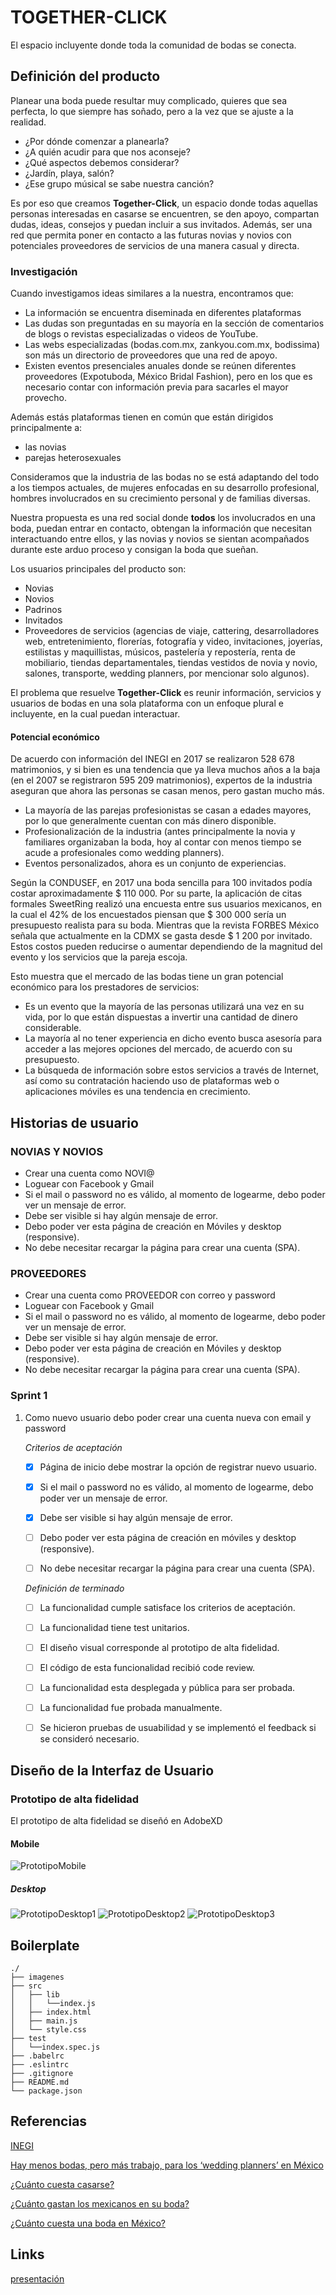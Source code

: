 # TOGETHER-CLICK

El espacio incluyente donde toda la comunidad de bodas se conecta.

## Definición del producto

Planear una boda puede resultar muy complicado, quieres que sea perfecta, lo que siempre has soñado, pero a la vez que se ajuste a la realidad.

- ¿Por dónde comenzar a planearla?
- ¿A quién acudir para que nos aconseje?
- ¿Qué aspectos debemos considerar?
- ¿Jardín, playa, salón?
- ¿Ese grupo músical se sabe nuestra canción?

Es por eso que creamos **Together-Click**, un espacio donde todas aquellas personas interesadas en casarse se encuentren, se den apoyo, compartan dudas, ideas, consejos y puedan incluir a sus invitados. Además, ser una red que permita poner en contacto a las futuras novias y novios con potenciales proveedores de servicios de una manera casual y directa.

### Investigación

Cuando investigamos ideas similares a la nuestra, encontramos que:

- La información se encuentra diseminada en diferentes plataformas
- Las dudas son preguntadas en su mayoría en la sección de comentarios de blogs o revistas especializadas o videos de YouTube.
- Las webs especializadas (bodas.com.mx, zankyou.com.mx, bodissima) son más un directorio de proveedores que una red de apoyo.
- Existen eventos presenciales anuales donde se reúnen diferentes proveedores (Expotuboda, México Bridal Fashion), pero en los que es necesario contar con información previa para sacarles el mayor provecho.

Además estás plataformas tienen en común que están dirigidos principalmente a:

- las novias
- parejas heterosexuales

Consideramos que la industria de las bodas no se está adaptando del todo a los tiempos actuales, de mujeres enfocadas en su desarrollo profesional, hombres involucrados en su crecimiento personal y de familias diversas.

Nuestra propuesta es una red social donde **todos** los involucrados en una boda, puedan entrar en contacto, obtengan la información que necesitan interactuando entre ellos, y las novias y novios se sientan acompañados durante este arduo proceso y consigan la boda que sueñan.

Los usuarios principales del producto son:

- Novias
- Novios
- Padrinos
- Invitados
- Proveedores de servicios (agencias de viaje, cattering, desarrolladores web, entretenimiento, florerías, fotografía y video, invitaciones, joyerías, estilistas y maquillistas, músicos, pastelería y repostería, renta de mobiliario, tiendas departamentales, tiendas vestidos de novia y novio, salones, transporte, wedding planners, por mencionar solo algunos).

El problema que resuelve **Together-Click** es reunir información, servicios y usuarios de bodas en una sola plataforma con un enfoque plural e incluyente, en la cual puedan interactuar.

#### Potencial económico

De acuerdo con información del INEGI en 2017 se realizaron 528 678 matrimonios, y si bien es una tendencia que ya lleva muchos años a la baja (en el 2007 se registraron 595 209 matrimonios), expertos de la industria aseguran que ahora las personas se casan menos, pero gastan mucho más.

- La mayoría de las parejas profesionistas se casan a edades mayores, por lo que generalmente cuentan con más dinero disponible.
- Profesionalización de la industria (antes principalmente la novia y familiares organizaban la boda, hoy al contar con menos tiempo se acude a profesionales como wedding planners).
- Eventos personalizados, ahora es un conjunto de experiencias.

Según la CONDUSEF, en 2017 una boda sencilla para 100 invitados podía costar aproximadamente $ 110 000. Por su parte, la aplicación de citas formales SweetRing realizó una encuesta entre sus usuarios mexicanos, en la cual el 42% de los encuestados piensan que $ 300 000 sería un presupuesto realista para su boda. Mientras que la revista FORBES México señala que actualmente en la CDMX se gasta desde $ 1 200 por invitado. Estos costos pueden reducirse o aumentar dependiendo de la magnitud del evento y los servicios que la pareja escoja.

Esto muestra que el mercado de las bodas tiene un gran potencial económico para los prestadores de servicios:

- Es un evento que la mayoría de las personas utilizará una vez en su vida, por lo que están dispuestas a invertir una cantidad de dinero considerable.
- La mayoría al no tener experiencia en dicho evento busca asesoría para acceder a las mejores opciones del mercado, de acuerdo con su presupuesto.
- La búsqueda de información sobre estos servicios a través de Internet, así como su contratación haciendo uso de plataformas web o aplicaciones móviles es una tendencia en crecimiento.

## Historias de usuario

### NOVIAS Y NOVIOS

- Crear una cuenta como NOVI@
- Loguear con Facebook y Gmail
- Si el mail o password no es válido, al momento de logearme, debo poder ver un mensaje de error.
- Debe ser visible si hay algún mensaje de error.
- Debo poder ver esta página de creación en Móviles y desktop (responsive).
- No debe necesitar recargar la página para crear una cuenta (SPA).

### PROVEEDORES

- Crear una cuenta como PROVEEDOR con correo y password
- Loguear con Facebook y Gmail
- Si el mail o password no es válido, al momento de logearme, debo poder ver un mensaje de error.
- Debe ser visible si hay algún mensaje de error.
- Debo poder ver esta página de creación en Móviles y desktop (responsive).
- No debe necesitar recargar la página para crear una cuenta (SPA).

### Sprint 1

1. Como nuevo usuario debo poder crear una cuenta nueva con email y password

    *Criterios de aceptación*

    - [x] Página de inicio debe mostrar la opción de registrar nuevo usuario.
  
    - [x] Si el mail o password no es válido, al momento de logearme, debo poder ver un mensaje de error.

    - [x] Debe ser visible si hay algún mensaje de error.

    - [ ] Debo poder ver esta página de creación en móviles y desktop (responsive).

    - [ ] No debe necesitar recargar la página para crear una cuenta (SPA).

    *Definición de terminado*

    - [ ]  La funcionalidad cumple satisface los criterios de aceptación.

    - [ ] La funcionalidad tiene test unitarios.

    - [ ] El diseño visual corresponde al prototipo de alta fidelidad.

    - [ ]  El código de esta funcionalidad recibió code review.

    - [ ]  La funcionalidad esta desplegada y pública para ser probada.

    - [ ]  La funcionalidad fue probada manualmente.

    - [ ]  Se hicieron pruebas de usuabilidad y se implementó el feedback si se consideró necesario.

## Diseño de la Interfaz de Usuario

### Prototipo de alta fidelidad

El prototipo de alta fidelidad se diseñó en AdobeXD

#### Mobile

![PrototipoMobile](imagenes/Prototipo-mobile.png)

##### Desktop

![PrototipoDesktop1](imagenes/Prototipo-desktop1.png)
![PrototipoDesktop2](imagenes/Prototipo-desktop2.png)
![PrototipoDesktop3](imagenes/Prototipo-destop3.png)

## Boilerplate

```text
./
├── imagenes
├── src
│   ├── lib
│   │   └──index.js
│   ├── index.html
│   ├── main.js
│   └── style.css
├── test
│   └──index.spec.js
├── .babelrc
├── .eslintrc
├── .gitignore
├── README.md
└── package.json
```

## Referencias

[INEGI](https://www.inegi.org.mx/temas/nupcialidad/)

[Hay menos bodas, pero más trabajo, para los ‘wedding planners’ en México](https://www.forbes.com.mx/hay-menos-bodas-pero-mas-trabajo-para-los-wedding-planners-en-mexico/)

[¿Cuánto cuesta casarse?](https://www.condusef.gob.mx/Revista/index.php/presupuesto-familiar/presupuesto/762-cuanto-cuesta-casarse)

[¿Cuánto gastan los mexicanos en su boda?](https://blog.sweetring.com/article/boda-mexicanos/)

[¿Cuánto cuesta una boda en México?](https://www.dineroenimagen.com/actualidad/cuanto-cuesta-una-boda-en-mexico/110269#view-1)

## Links

[presentación](https://docs.google.com/presentation/d/1jTnWcAn2QUi3peolZSVHEzJUHNWZEqQMqkqp8L7IGpI/edit?usp=sharing)